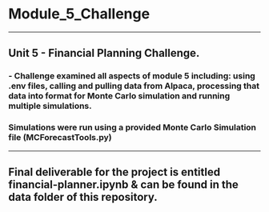 # Module_5_Challenge
***
## Unit 5 - Financial Planning Challenge.
### - Challenge examined all aspects of module 5 including: using .env files, calling and pulling data from Alpaca, processing that data into format for Monte Carlo simulation and running multiple simulations.
### Simulations were run using a provided Monte Carlo Simulation file (MCForecastTools.py)
***
## Final deliverable for the project is entitled financial-planner.ipynb & can be found in the data folder of this repository.
